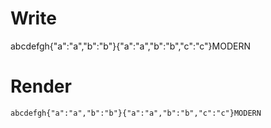 # Write
  abcdefgh{"a":"a","b":"b"}{"a":"a","b":"b","c":"c"}MODERN

# Render
```html
abcdefgh{"a":"a","b":"b"}{"a":"a","b":"b","c":"c"}MODERN
```